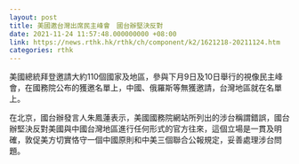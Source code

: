 ```yaml
---
layout: post
title: 美國邀台灣出席民主峰會　國台辦堅決反對
date: 2021-11-24 11:57:48.000000000 +08:00
link: https://news.rthk.hk/rthk/ch/component/k2/1621218-20211124.htm
categories: rthk
---
```


美國總統拜登邀請大約110個國家及地區，參與下月9日及10日舉行的視像民主峰會，在國務院公布的獲邀名單上，中國、俄羅斯等無獲邀請，台灣地區就在名單上。

在北京，國台辦發言人朱鳳蓮表示，美國國務院網站所列出的涉台稱謂錯誤，國台辦堅決反對美國與中國台灣地區進行任何形式的官方往來，這個立場是一貫及明確，敦促美方切實恪守一個中國原則和中美三個聯合公報規定，妥善處理涉台問題。
